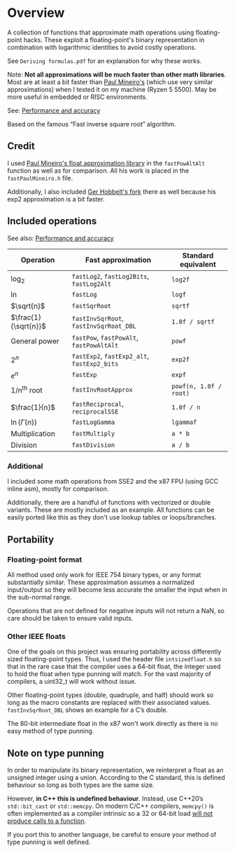 # Overview
A collection of functions that approximate math operations using floating-point hacks. 
These exploit a floating-point's binary representation in combination with logarithmic identities to avoid costly operations.

See `Deriving formulas.pdf` for an explanation for why these works.

Note: **Not all approximations will be much faster than other math libraries**.  
Most are at least a bit faster than [Paul Mineiro's](https://github.com/romeric/fastapprox) (which use very similar approximations) when I tested it on my machine (Ryzen 5 5500). 
May be more useful in embedded or RISC environments.

See: [Performance and accuracy](perf_and_accuracy.md)

Based on the famous “Fast inverse square root” algorithm.

## Credit
I used [Paul Mineiro's float approximation library](https://github.com/romeric/fastapprox) in the `fastPowAltAlt` function as well as for comparison.
All his work is placed in the `fastPaulMineiro.h` file.

Additionally, I also included [Ger Hobbelt's fork](https://github.com/GerHobbelt/fastapprox) there as well because his exp2 approximation is a bit faster.

## Included operations
See also: [Performance and accuracy](perf_and_accuracy.md)

| Operation  | Fast approximation | Standard equivalent |
| - | - | - |
| $`\log_2{}`$  | `fastLog2`, `fastLog2Bits`, `fastLog2Alt`  | `log2f` |
| $`\ln{}`$ | `fastLog` | `logf` |
| $`\sqrt{n}`$ | `fastSqrRoot` | `sqrtf` |
| $`\frac{1}{\sqrt{n}}`$  | `fastInvSqrRoot`, `fastInvSqrRoot_DBL` | `1.0f / sqrtf` |
| General power | `fastPow`, `fastPowAlt`, `fastPowAltAlt` | `powf` |
| $`2^n`$ | `fastExp2`, `fastExp2_alt`, `fastExp2_bits` | `exp2f` |
| $`e^n`$ | `fastExp` | `expf` |
| 1/n<sup>th</sup> root | `fastInvRootApprox` | `powf(n, 1.0f / root)` |
| $`\frac{1}{n}`$ | `fastReciprocal`, `reciprocalSSE` | `1.0f / n` |
| $`\ln{(\Gamma{(n)})}`$ | `fastLogGamma` | `lgammaf` |
| Multiplication | `fastMultiply` | `a * b` |
| Division | `fastDivision` | `a / b` |

### Additional
I included some math operations from SSE2 and the x87 FPU (using GCC inline asm), mostly for comparison.

Additionally, there are a handful of functions with vectorized or double variants. These are mostly included as an example.
All functions can be easily ported like this as they don't use lookup tables or loops/branches. 


## Portability
### Floating-point format
All method used only work for IEEE 754 binary types, or any format substantially similar. 
These approximation assumes a normalized input/output so they will become less accurate the smaller the input when in the sub-normal range.

Operations that are not defined for negative inputs will not return a NaN, so care should be taken to ensure valid inputs.

### Other IEEE floats
One of the goals on this project was ensuring portability across differently sized floating-point types.
Thus, I used the header file `intsizedfloat.h` so that in the rare case that the compiler uses a 64-bit float, the integer used to hold the float when type punning will match. 
For the vast majority of compilers, a uint32_t will work without issue.

Other floating-point types (double, quadruple, and half) should work so long as the macro constants are replaced with their associated values. 
`fastInvSqrRoot_DBL` shows an example for a C’s double.

The 80-bit intermediate float in the x87 won't work directly as there is no easy method of type punning.


## Note on type punning
In order to manipulate its binary representation, we reinterpret a float as an unsigned integer using a union. 
According to the C standard, this is defined behaviour so long as both types are the same size. 

However, **in C++ this is undefined behaviour**. Instead, use C++20’s `std::bit_cast` or `std::memcpy`. 
On modern C/C++ compilers, `memcpy()` is often implemented as a compiler intrinsic so a 32 or 64-bit load [will not produce calls to a function](https://godbolt.org/z/oxhvYTTav).

If you port this to another language, be careful to ensure your method of type punning is well defined.

